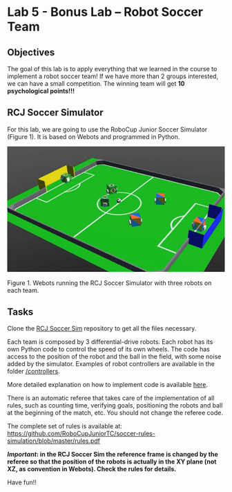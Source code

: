 # Lab 5 - Bonus Lab – Robot Soccer Team

## Objectives
The goal of this lab is to apply everything that we learned in the course to implement a robot soccer team! If we have more than 2 groups interested, we can have a small competition. The winning team will get **10 psychological points!!!**

## RCJ Soccer Simulator
For this lab, we are going to use the RoboCup Junior Soccer Simulator (Figure 1). It is based on Webots and programmed in Python. 

![Soccer Sim screenshot](/Lab5/Soccer_Sim.jpg)
 
Figure 1. Webots running the RCJ Soccer Simulator with three robots on each team.

## Tasks

Clone the [RCJ Soccer Sim](https://github.com/felipenmartins/rcj-soccer-sim) repository to get all the files necessary. 

Each team is composed by 3 differential-drive robots. Each robot has its own Python code to control the speed of its own wheels. The code has access to the position of the robot and the ball in the field, with some noise added by the simulator. Examples of robot controllers are available in the folder [/controllers](https://github.com/felipenmartins/rcj-soccer-sim/tree/master/controllers).

More detailed explanation on how to implement code is available [here](https://github.com/felipenmartins/rcj-soccer-sim/blob/master/docs/docs/how_to.md).

There is an automatic referee that takes care of the implementation of all rules, such as counting time, verifying goals, positioning the robots and ball at the beginning of the match, etc. You should not change the referee code. 

The complete set of rules is available at:
https://github.com/RoboCupJuniorTC/soccer-rules-simulation/blob/master/rules.pdf 

**_Important_: in the RCJ Soccer Sim the reference frame is changed by the referee so that the position of the robots is actually in the XY plane (not XZ, as convention in Webots). Check the rules for details.**

Have fun!!
